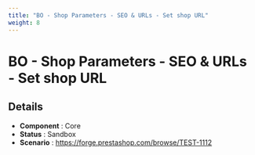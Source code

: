 ```yaml
---
title: "BO - Shop Parameters - SEO & URLs - Set shop URL"
weight: 8
---
```


# BO - Shop Parameters - SEO & URLs - Set shop URL
## Details
* **Component** : Core
* **Status** : Sandbox
* **Scenario** : https://forge.prestashop.com/browse/TEST-1112

